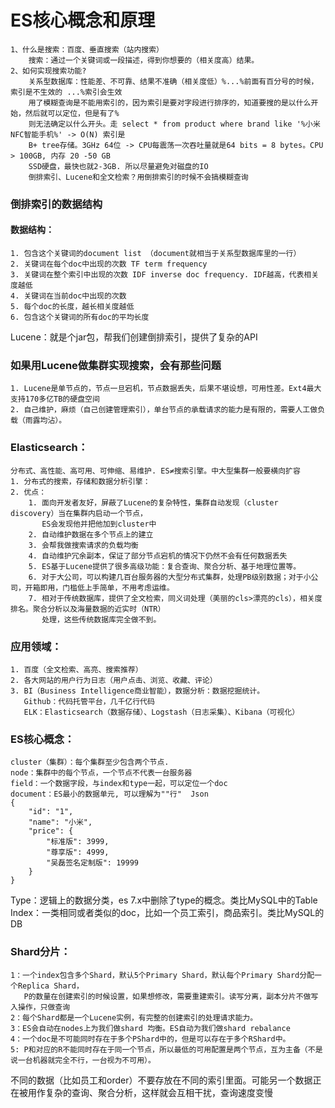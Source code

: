 # ES核心概念和原理
    1、什么是搜索：百度、垂直搜索（站内搜索）
        搜索：通过一个关键词或一段描述，得到你想要的（相关度高）结果。
    2、如何实现搜索功能?
        关系型数据库：性能差、不可靠、结果不准确（相关度低）%...%前面有百分号的时候，索引是不生效的 ...%索引会生效
        用了模糊查询是不能用索引的，因为索引是要对字段进行排序的，知道要搜的是以什么开始，然后就可以定位，但是有了%
        则无法确定以什么开头。走 select * from product where brand like '%小米NFC智能手机%' -> O(N) 索引是
        B+ tree存储。3GHz 64位 -> CPU每震荡一次吞吐量就是64 bits = 8 bytes。CPU > 100GB, 内存 20 -50 GB
        SSD硬盘，最快也就2-3GB. 所以尽量避免对磁盘的IO
        倒排索引、Lucene和全文检索？用倒排索引的时候不会搞模糊查询
### 倒排索引的数据结构
#### 数据结构：  
    1. 包含这个关键词的document list （document就相当于关系型数据库里的一行）  
    2. 关键词在每个doc中出现的次数 TF term frequency  
    3. 关键词在整个索引中出现的次数 IDF inverse doc frequency. IDF越高，代表相关度越低  
    4. 关键词在当前doc中出现的次数  
    5. 每个doc的长度，越长相关度越低  
    6. 包含这个关键词的所有doc的平均长度  
Lucene：就是个jar包，帮我们创建倒排索引，提供了复杂的API  

### 如果用Lucene做集群实现搜索，会有那些问题  
    1. Lucene是单节点的，节点一旦宕机，节点数据丢失，后果不堪设想，可用性差。Ext4最大支持170多亿TB的硬盘空间  
    2. 自己维护，麻烦（自己创建管理索引），单台节点的承载请求的能力是有限的，需要人工做负载（雨露均沾）。 
     
### Elasticsearch：
    分布式、高性能、高可用、可伸缩、易维护. ES≠搜索引擎。中大型集群一般要横向扩容  
    1. 分布式的搜索，存储和数据分析引擎：  
    2. 优点：  
        1. 面向开发者友好，屏蔽了Lucene的复杂特性，集群自动发现（cluster discovery）当在集群内启动一个节点，
           ES会发现他并把他加到cluster中  
        2. 自动维护数据在多个节点上的建立  
        3. 会帮我做搜索请求的负载均衡  
        4. 自动维护冗余副本，保证了部分节点宕机的情况下仍然不会有任何数据丢失  
        5. ES基于Lucene提供了很多高级功能：复合查询、聚合分析、基于地理位置等。  
        6. 对于大公司，可以构建几百台服务器的大型分布式集群，处理PB级别数据；对于小公司，开箱即用，门槛低上手简单，不用考虑运维。  
        7. 相对于传统数据库，提供了全文检索，同义词处理（美丽的cls>漂亮的cls），相关度排名。聚合分析以及海量数据的近实时（NTR）
           处理，这些传统数据库完全做不到。  
            
### 应用领域：
    1. 百度（全文检索、高亮、搜索推荐）  
    2. 各大网站的用户行为日志（用户点击、浏览、收藏、评论）  
    3. BI（Business Intelligence商业智能），数据分析：数据挖掘统计。  
       Github：代码托管平台，几千亿行代码  
       ELK：Elasticsearch（数据存储）、Logstash（日志采集）、Kibana（可视化）  
       
### ES核心概念：
    cluster（集群）：每个集群至少包含两个节点.
    node：集群中的每个节点，一个节点不代表一台服务器
    field：一个数据字段，与index和type一起，可以定位一个doc
    document：ES最小的数据单元, 可以理解为""行"  Json
    {
        "id": "1",
        "name": "小米",
        "price": {
            "标准版": 3999,
            "尊享版": 4999,
            "吴磊签名定制版": 19999
        }
    }
Type：逻辑上的数据分类，es 7.x中删除了type的概念。类比MySQL中的Table
Index：一类相同或者类似的doc，比如一个员工索引，商品索引。类比MySQL的DB
### Shard分片：
    1：一个index包含多个Shard，默认5个Primary Shard，默认每个Primary Shard分配一个Replica Shard，
       P的数量在创建索引的时候设置，如果想修改，需要重建索引。读写分离，副本分片不做写入操作，只做查询
    2：每个Shard都是一个Lucene实例，有完整的创建索引的处理请求能力。
    3：ES会自动在nodes上为我们做shard 均衡。ES自动为我们做shard rebalance
    4：一个doc是不可能同时存在于多个PShard中的，但是可以存在于多个RShard中。
    5: P和对应的R不能同时存在于同一个节点，所以最低的可用配置是两个节点，互为主备（不是说一台机器就完全不行，一台视为不可用）。

不同的数据（比如员工和order）不要存放在不同的索引里面。可能另一个数据正在被用作复杂的查询、聚合分析，这样就会互相干扰，查询速度变慢